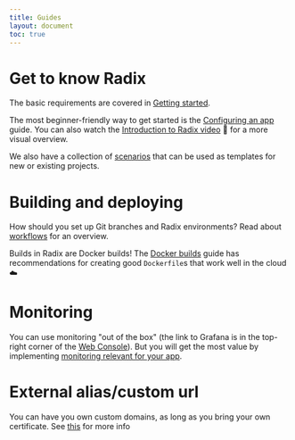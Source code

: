 ```yaml
---
title: Guides
layout: document
toc: true
---
```


# Get to know Radix

The basic requirements are covered in [Getting started](guides/getting-started/).

The most beginner-friendly way to get started is the [Configuring an app](guides/configure-an-app/) guide. You can also watch the [Introduction to Radix video](https://statoilsrm.sharepoint.com/portals/hub/_layouts/15/PointPublishing.aspx?app=video&p=p&chid=653b6223-6ef5-4e5b-8388-ca8c77da4c7a&vid=3a64412f-0227-489d-9fda-f5f9845aacae) 🎥 for a more visual overview.

We also have a collection of [scenarios](guides/scenarios/) that can be used as templates for new or existing projects.

# Building and deploying

How should you set up Git branches and Radix environments? Read about [workflows](guides/workflows/) for an overview.

Builds in Radix are Docker builds! The [Docker builds](guides/docker/) guide has recommendations for creating good `Dockerfile`s that work well in the cloud ☁️

# Monitoring

You can use monitoring "out of the box" (the link to Grafana is in the top-right corner of the [Web Console](https://console.radix.equinor.com)). But you will get the most value by implementing [monitoring relevant for your app](guides/monitoring).

# External alias/custom url

You can have you own custom domains, as long as you bring your own certificate. See [this](guides/external-alias) for more info